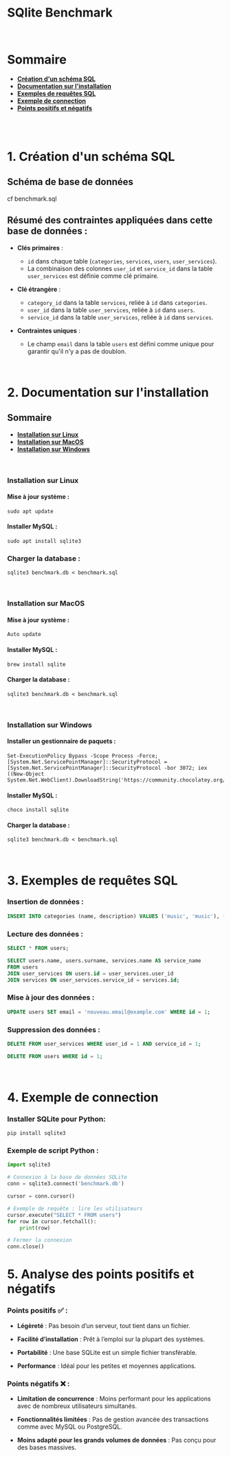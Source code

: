 # SQlite Benchmark

<br>

# Sommaire
- [**Création d'un schéma SQL**](#1-création-dun-schéma-sql)
- [**Documentation sur l'installation**](#2-documentation-sur-linstallation)
- [**Exemples de requêtes SQL**](#3-exemples-de-requêtes-sql)
- [**Exemple de connection**](#4-exemple-de-connection)
- [**Points positifs et négatifs**](#5-analyse-des-points-positifs-et-négatifs)

<br>
<br>

# 1. Création d'un schéma SQL

## Schéma de base de données

cf benchmark.sql

## Résumé des contraintes appliquées dans cette base de données :

- **Clés primaires** : 
    - `id` dans chaque table (`categories`, `services`, `users`, `user_services`).
    - La combinaison des colonnes `user_id` et `service_id` dans la table `user_services` est définie comme clé primaire.

- **Clé étrangère** :
    - `category_id` dans la table `services`, reliée à `id` dans `categories`.
    - `user_id` dans la table `user_services`, reliée à `id` dans `users`.
    - `service_id` dans la table `user_services`, reliée à `id` dans `services`.

- **Contraintes uniques** :
    - Le champ `email` dans la table `users` est défini comme unique pour garantir qu'il n'y a pas de doublon.

<br>

# 2. Documentation sur l'installation

## Sommaire
- [**Installation sur Linux**](#installation-sur-linux)
- [**Installation sur MacOS**](#installation-sur-macos)
- [**Installation sur Windows**](#installation-sur-windows)

<br>

### Installation sur Linux

#### Mise à jour système :
```
sudo apt update
```

#### Installer MySQL :
```
sudo apt install sqlite3
```

### Charger la database :
```
sqlite3 benchmark.db < benchmark.sql
```

<br>

### Installation sur MacOS

#### Mise à jour système :
```
Auto update
```

#### Installer MySQL :
```
brew install sqlite
```

#### Charger la database :
```
sqlite3 benchmark.db < benchmark.sql
```

<br>

### Installation sur Windows

#### Installer un gestionnaire de paquets :
```
Set-ExecutionPolicy Bypass -Scope Process -Force; [System.Net.ServicePointManager]::SecurityProtocol = [System.Net.ServicePointManager]::SecurityProtocol -bor 3072; iex ((New-Object System.Net.WebClient).DownloadString('https://community.chocolatey.org/install.ps1'))
```

#### Installer MySQL :
```
choco install sqlite
```

#### Charger la database :
```
sqlite3 benchmark.db < benchmark.sql 
```

<br>

# 3. Exemples de requêtes SQL

### Insertion de données :
```sql
INSERT INTO categories (name, description) VALUES ('music', 'music'), ('video', 'video'), ('school', 'school');
```

### Lecture des données :
```sql
SELECT * FROM users;

SELECT users.name, users.surname, services.name AS service_name
FROM users
JOIN user_services ON users.id = user_services.user_id
JOIN services ON user_services.service_id = services.id;
```

### Mise à jour des données :
```sql
UPDATE users SET email = 'nouveau.email@example.com' WHERE id = 1;
```

### Suppression des données :
```sql
DELETE FROM user_services WHERE user_id = 1 AND service_id = 1;

DELETE FROM users WHERE id = 1;
```

<br>

# 4. Exemple de connection

### Installer SQLite pour Python:
```
pip install sqlite3
```

### Exemple de script Python :

```py
import sqlite3

# Connexion à la base de données SQLite
conn = sqlite3.connect('benchmark.db')

cursor = conn.cursor()

# Exemple de requête : lire les utilisateurs
cursor.execute("SELECT * FROM users")
for row in cursor.fetchall():
    print(row)

# Fermer la connexion
conn.close()
```

# 5. Analyse des points positifs et négatifs


### Points positifs ✅ :
- **Légèreté** : Pas besoin d’un serveur, tout tient dans un fichier.

- **Facilité d’installation** : Prêt à l’emploi sur la plupart des systèmes.

- **Portabilité** : Une base SQLite est un simple fichier transférable.

- **Performance** : Idéal pour les petites et moyennes applications.

### Points négatifs ❌ :

- **Limitation de concurrence** : Moins performant pour les applications avec de nombreux utilisateurs simultanés.


- **Fonctionnalités limitées** : Pas de gestion avancée des transactions comme avec MySQL ou PostgreSQL.

- **Moins adapté pour les grands volumes de données** : Pas conçu pour des bases massives.
